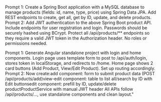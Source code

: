 Prompt 1: Create a Spring Boot application with a MySQL database to manage products (fields: id, name, type, price) using Spring Data JPA. Add REST endpoints to create, get all, get by ID, update, and delete products.
Prompt 2: Add JWT authentication to the above Spring Boot product API. Include endpoints for user registration and login. Passwords should be securely hashed using BCrypt. Protect all /api/products/** endpoints so they require a valid JWT token in the Authorization header. No roles or permissions needed.

Prompt 1: Generate Angular standalone project with login and home components. Login page uses template form to post to /api/auth/login, stores token in localStorage, and redirects to /home. Home page shows 2 card buttons (Add Product, View/Edit Product). Set up routing accordingly.
Prompt 2: Now create:add component: form to submit product data (POST /api/products/add)view-edit component: table to list all/search by ID with Edit buttonsedit component: prefill by ID, update/delete productProductService with manual JWT header All APIs follow /api/products/..., use standalone components and clean layout."
